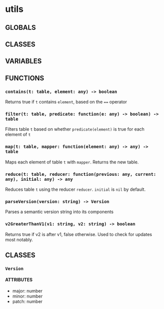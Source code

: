 # utils

## GLOBALS

## CLASSES

## VARIABLES

## FUNCTIONS

### `contains(t: table, element: any) -> boolean`

Returns true if `t` contains `element`, based on the `==` operator

<!-- lua: https://github.com/balamod/balamod_lua/blob/main/src/utils.lua#L7 -->

### `filter(t: table, predicate: function(e: any) -> boolean) -> table`

Filters table `t` based on whether `predicate(element)` is true for each element of `t`

### `map(t: table, mapper: function(element: any) -> any) -> table`

Maps each element of table `t` with `mapper`. Returns the new table.

### `reduce(t: table, reducer: function(previous: any, current: any), initial: any) -> any`

Reduces table `t` using the reducer `reducer`. `initial` is `nil` by default.

### `parseVersion(version: string) -> Version`

Parses a semantic version string into its components

### `v2GreaterThanV1(v1: string, v2: string) -> boolean`

Returns true if v2 is after v1, false otherwise. Used to check for updates most notably.

## CLASSES

### `Version`

#### ATTRIBUTES

- major: number
- minor: number
- patch: number
